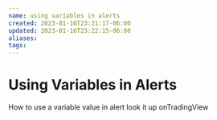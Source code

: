 ```yaml
---
name: using variables in alerts
created: 2023-01-16T23:21:17-06:00
updated: 2023-01-16T23:22:15-06:00
aliases: 
tags: 
---
```

# Using Variables in Alerts

How to use a variable value in alert 
look it up onTradingView